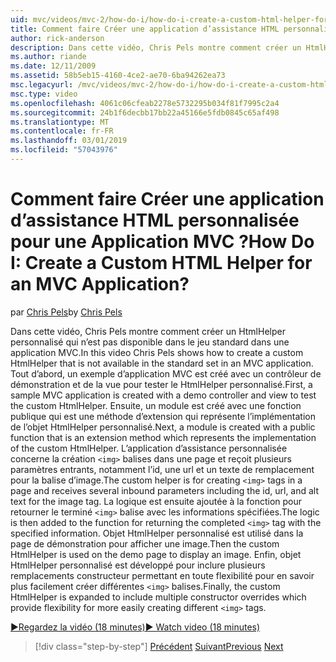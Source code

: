 ```yaml
---
uid: mvc/videos/mvc-2/how-do-i/how-do-i-create-a-custom-html-helper-for-an-mvc-application
title: Comment faire Créer une application d’assistance HTML personnalisée pour une Application MVC ? | Microsoft Docs
author: rick-anderson
description: Dans cette vidéo, Chris Pels montre comment créer un HtmlHelper personnalisé qui n’est pas disponible dans le jeu standard dans une application MVC. Tout d’abord, une application MVC d’exemple...
ms.author: riande
ms.date: 12/11/2009
ms.assetid: 58b5eb15-4160-4ce2-ae70-6ba94262ea73
msc.legacyurl: /mvc/videos/mvc-2/how-do-i/how-do-i-create-a-custom-html-helper-for-an-mvc-application
msc.type: video
ms.openlocfilehash: 4061c06cfeab2278e5732295b034f81f7995c2a4
ms.sourcegitcommit: 24b1f6decbb17bb22a45166e5fdb0845c65af498
ms.translationtype: MT
ms.contentlocale: fr-FR
ms.lasthandoff: 03/01/2019
ms.locfileid: "57043976"
---
```

<a name="how-do-i-create-a-custom-html-helper-for-an-mvc-application"></a><span data-ttu-id="d9e95-105">Comment faire Créer une application d’assistance HTML personnalisée pour une Application MVC ?</span><span class="sxs-lookup"><span data-stu-id="d9e95-105">How Do I: Create a Custom HTML Helper for an MVC Application?</span></span>
====================
<span data-ttu-id="d9e95-106">par [Chris Pels](https://twitter.com/chrispels)</span><span class="sxs-lookup"><span data-stu-id="d9e95-106">by [Chris Pels](https://twitter.com/chrispels)</span></span>

<span data-ttu-id="d9e95-107">Dans cette vidéo, Chris Pels montre comment créer un HtmlHelper personnalisé qui n’est pas disponible dans le jeu standard dans une application MVC.</span><span class="sxs-lookup"><span data-stu-id="d9e95-107">In this video Chris Pels shows how to create a custom HtmlHelper that is not available in the standard set in an MVC application.</span></span> <span data-ttu-id="d9e95-108">Tout d’abord, un exemple d’application MVC est créé avec un contrôleur de démonstration et de la vue pour tester le HtmlHelper personnalisé.</span><span class="sxs-lookup"><span data-stu-id="d9e95-108">First, a sample MVC application is created with a demo controller and view to test the custom HtmlHelper.</span></span> <span data-ttu-id="d9e95-109">Ensuite, un module est créé avec une fonction publique qui est une méthode d’extension qui représente l’implémentation de l’objet HtmlHelper personnalisé.</span><span class="sxs-lookup"><span data-stu-id="d9e95-109">Next, a module is created with a public function that is an extension method which represents the implementation of the custom HtmlHelper.</span></span> <span data-ttu-id="d9e95-110">L’application d’assistance personnalisée concerne la création `<img>` balises dans une page et reçoit plusieurs paramètres entrants, notamment l’id, une url et un texte de remplacement pour la balise d’image.</span><span class="sxs-lookup"><span data-stu-id="d9e95-110">The custom helper is for creating `<img>` tags in a page and receives several inbound parameters including the id, url, and alt text for the image tag.</span></span> <span data-ttu-id="d9e95-111">La logique est ensuite ajoutée à la fonction pour retourner le terminé `<img>` balise avec les informations spécifiées.</span><span class="sxs-lookup"><span data-stu-id="d9e95-111">The logic is then added to the function for returning the completed `<img>` tag with the specified information.</span></span> <span data-ttu-id="d9e95-112">Objet HtmlHelper personnalisé est utilisé dans la page de démonstration pour afficher une image.</span><span class="sxs-lookup"><span data-stu-id="d9e95-112">Then the custom HtmlHelper is used on the demo page to display an image.</span></span> <span data-ttu-id="d9e95-113">Enfin, objet HtmlHelper personnalisé est développé pour inclure plusieurs remplacements constructeur permettant en toute flexibilité pour en savoir plus facilement créer différentes `<img>` balises.</span><span class="sxs-lookup"><span data-stu-id="d9e95-113">Finally, the custom HtmlHelper is expanded to include multiple constructor overrides which provide flexibility for more easily creating different `<img>` tags.</span></span>

[<span data-ttu-id="d9e95-114">&#9654;Regardez la vidéo (18 minutes)</span><span class="sxs-lookup"><span data-stu-id="d9e95-114">&#9654; Watch video (18 minutes)</span></span>](https://channel9.msdn.com/Blogs/ASP-NET-Site-Videos/how-do-i-create-a-custom-html-helper-for-an-mvc-application)

> [!div class="step-by-step"]
> <span data-ttu-id="d9e95-115">[Précédent](how-do-i-implement-view-models-to-manage-data-for-aspnet-mvc-views.md)
> [Suivant](how-do-i-work-with-model-binders-in-an-mvc-application.md)</span><span class="sxs-lookup"><span data-stu-id="d9e95-115">[Previous](how-do-i-implement-view-models-to-manage-data-for-aspnet-mvc-views.md)
[Next](how-do-i-work-with-model-binders-in-an-mvc-application.md)</span></span>
